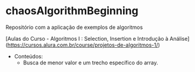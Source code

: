 # chaosAlgorithmBeginning
Repositório com a aplicação de exemplos de algoritmos

[Aulas do Curso - Algoritmos I : Selection, Insertion e Introdução à Análise] (https://cursos.alura.com.br/course/projetos-de-algoritmos-1/)

* Conteúdos:
  * Busca de menor valor e um trecho específico do array.